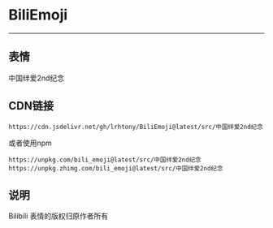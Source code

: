 # BiliEmoji
---
## 表情
中国绊爱2nd纪念
## CDN链接
```
https://cdn.jsdelivr.net/gh/lrhtony/BiliEmoji@latest/src/中国绊爱2nd纪念
```
或者使用npm
```
https://unpkg.com/bili_emoji@latest/src/中国绊爱2nd纪念
https://unpkg.zhimg.com/bili_emoji@latest/src/中国绊爱2nd纪念
```
## 说明
Bilibili 表情的版权归原作者所有

